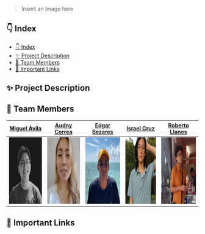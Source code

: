 > Insert an Image here

## 👇 Index

- [👇 Index](#-index)
- [✨ Project Description](#-project-description)
- [👥 Team Members](#-team-members)
- [🔗 Important Links](#-important-links)

## ✨ Project Description

## 👥 Team Members

| [Miguel Ávila](https://github.com/migueravila) | [Audny Correa](https://github.com/Audny738) | [Edgar Bezares](https://github.com/edgarbezares) | [Israel Cruz](https://github.com/VanillaICe-jpg) | [Roberto Llanes](https://github.com/Apoquinto) |
| ---------------------------------------------- | ----------------------------------------------- | ---------------------------------------------- | ------------------------------------------------------ | ------------------------------------------------- |
| <img src="assets/int1.png" height="175" >     | <img src="assets/int2.png" height="175">        | <img src="assets/int3.png" height="175">       | <img src="assets/int4.png" height="175">               | <img src="assets/int5.png" height="175">          |

## 🔗 Important Links
